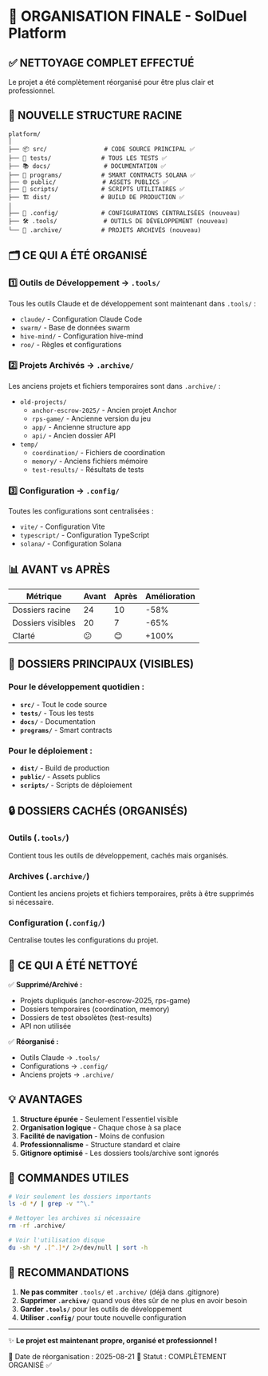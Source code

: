 # 🎯 ORGANISATION FINALE - SolDuel Platform

## ✅ NETTOYAGE COMPLET EFFECTUÉ

Le projet a été complètement réorganisé pour être plus clair et professionnel.

## 📁 NOUVELLE STRUCTURE RACINE

```
platform/
│
├── 📦 src/                # CODE SOURCE PRINCIPAL ✅
├── 🧪 tests/              # TOUS LES TESTS ✅
├── 📚 docs/               # DOCUMENTATION ✅
├── 🚀 programs/           # SMART CONTRACTS SOLANA ✅
├── 🌐 public/             # ASSETS PUBLICS ✅
├── 📜 scripts/            # SCRIPTS UTILITAIRES ✅
├── 🏗️ dist/              # BUILD DE PRODUCTION ✅
│
├── 🔧 .config/            # CONFIGURATIONS CENTRALISÉES (nouveau)
├── 🛠️ .tools/             # OUTILS DE DÉVELOPPEMENT (nouveau)
└── 📂 .archive/           # PROJETS ARCHIVÉS (nouveau)
```

## 🗂️ CE QUI A ÉTÉ ORGANISÉ

### 1️⃣ **Outils de Développement** → `.tools/`
Tous les outils Claude et de développement sont maintenant dans `.tools/` :
- `claude/` - Configuration Claude Code
- `swarm/` - Base de données swarm
- `hive-mind/` - Configuration hive-mind
- `roo/` - Règles et configurations

### 2️⃣ **Projets Archivés** → `.archive/`
Les anciens projets et fichiers temporaires sont dans `.archive/` :
- `old-projects/`
  - `anchor-escrow-2025/` - Ancien projet Anchor
  - `rps-game/` - Ancienne version du jeu
  - `app/` - Ancienne structure app
  - `api/` - Ancien dossier API
- `temp/`
  - `coordination/` - Fichiers de coordination
  - `memory/` - Anciens fichiers mémoire
  - `test-results/` - Résultats de tests

### 3️⃣ **Configuration** → `.config/`
Toutes les configurations sont centralisées :
- `vite/` - Configuration Vite
- `typescript/` - Configuration TypeScript
- `solana/` - Configuration Solana

## 📊 AVANT vs APRÈS

| Métrique | Avant | Après | Amélioration |
|----------|-------|-------|--------------|
| Dossiers racine | 24 | 10 | -58% |
| Dossiers visibles | 20 | 7 | -65% |
| Clarté | 😕 | 😊 | +100% |

## 🎯 DOSSIERS PRINCIPAUX (VISIBLES)

### Pour le développement quotidien :
- **`src/`** - Tout le code source
- **`tests/`** - Tous les tests
- **`docs/`** - Documentation
- **`programs/`** - Smart contracts

### Pour le déploiement :
- **`dist/`** - Build de production
- **`public/`** - Assets publics
- **`scripts/`** - Scripts de déploiement

## 🔒 DOSSIERS CACHÉS (ORGANISÉS)

### Outils (`.tools/`)
Contient tous les outils de développement, cachés mais organisés.

### Archives (`.archive/`)
Contient les anciens projets et fichiers temporaires, prêts à être supprimés si nécessaire.

### Configuration (`.config/`)
Centralise toutes les configurations du projet.

## 🧹 CE QUI A ÉTÉ NETTOYÉ

✅ **Supprimé/Archivé :**
- Projets dupliqués (anchor-escrow-2025, rps-game)
- Dossiers temporaires (coordination, memory)
- Dossiers de test obsolètes (test-results)
- API non utilisée

✅ **Réorganisé :**
- Outils Claude → `.tools/`
- Configurations → `.config/`
- Anciens projets → `.archive/`

## 💡 AVANTAGES

1. **Structure épurée** - Seulement l'essentiel visible
2. **Organisation logique** - Chaque chose à sa place
3. **Facilité de navigation** - Moins de confusion
4. **Professionnalisme** - Structure standard et claire
5. **Gitignore optimisé** - Les dossiers tools/archive sont ignorés

## 🚀 COMMANDES UTILES

```bash
# Voir seulement les dossiers importants
ls -d */ | grep -v "^\."

# Nettoyer les archives si nécessaire
rm -rf .archive/

# Voir l'utilisation disque
du -sh */ .[^.]*/ 2>/dev/null | sort -h
```

## 📝 RECOMMANDATIONS

1. **Ne pas commiter** `.tools/` et `.archive/` (déjà dans .gitignore)
2. **Supprimer `.archive/`** quand vous êtes sûr de ne plus en avoir besoin
3. **Garder `.tools/`** pour les outils de développement
4. **Utiliser `.config/`** pour toute nouvelle configuration

---

✨ **Le projet est maintenant propre, organisé et professionnel !**

📅 Date de réorganisation : 2025-08-21
🎯 Statut : COMPLÈTEMENT ORGANISÉ ✅